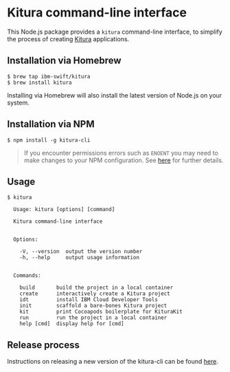 # Kitura command-line interface

This Node.js package provides a `kitura` command-line interface, to simplify the process of creating [Kitura](https://github.com/IBM-Swift/Kitura) applications.

## Installation via Homebrew

```
$ brew tap ibm-swift/kitura
$ brew install kitura
```

Installing via Homebrew will also install the latest version of Node.js on your system.

## Installation via NPM

```
$ npm install -g kitura-cli
```

> If you encounter permissions errors such as `ENOENT` you may need to make changes to your NPM configuration. See [here](https://docs.npmjs.com/getting-started/fixing-npm-permissions) for further details.

## Usage

```
$ kitura

  Usage: kitura [options] [command]

  Kitura command-line interface


  Options:

    -V, --version  output the version number
    -h, --help     output usage information


  Commands:

    build       build the project in a local container
    create      interactively create a Kitura project
    idt         install IBM Cloud Developer Tools
    init        scaffold a bare-bones Kitura project
    kit         print Cocoapods boilerplate for KituraKit
    run         run the project in a local container
    help [cmd]  display help for [cmd]
```

## Release process
Instructions on releasing a new version of the kitura-cli can be found [here](Release-Process.md).
